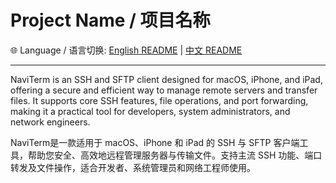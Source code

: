 # Project Name / 项目名称

🌐 Language / 语言切换: [English README](README.en.md) | [中文 README](README.zh.md)

---

NaviTerm is an SSH and SFTP client designed for macOS, iPhone, and iPad, offering a secure and efficient way to manage remote servers and transfer files. It supports core SSH features, file operations, and port forwarding, making it a practical tool for developers, system administrators, and network engineers.

NaviTerm是一款适用于 macOS、iPhone 和 iPad 的 SSH 与 SFTP 客户端工具，帮助您安全、高效地远程管理服务器与传输文件。支持主流 SSH 功能、端口转发及文件操作，适合开发者、系统管理员和网络工程师使用。
